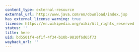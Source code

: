 ```yaml
---
content_type: external-resource
external_url: http://www.java.com/en/download/index.jsp
has_external_license_warning: true
license: https://en.wikipedia.org/wiki/All_rights_reserved
status: ''
title: here
uid: bd5501f4-ef1f-4f34-b10b-9810f6d65f73
wayback_url: ''
---
```

